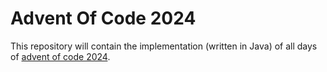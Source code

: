 # Advent Of Code 2024

This repository will contain the implementation (written in Java) of all days
of [advent of code 2024](https://adventofcode.com/2024).
